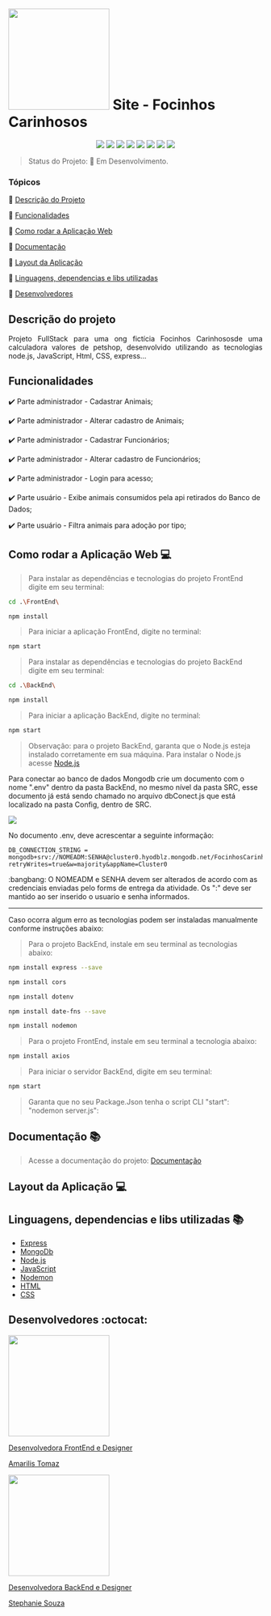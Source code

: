 <h1 aling="center">
<img src="https://github.com/StephanieSouzaC/FocinhosCarinhosos/assets/117867662/afeddaf2-06e5-4d2a-a96a-15d48befb85a" width=200>  Site - Focinhos Carinhosos</h1>

<p align="center">
<!--   <img src="https://img.shields.io/static/v1?label=React&message=framework&color=blue&style=for-the-badge&logo=React"/> -->
  <img src="https://img.shields.io/static/v1?label=Express&message=framework&color=yellow&style=for-the-badge&logo=Express"/>
  <img src="http://img.shields.io/static/v1?label=License&message=MIT&color=red&style=for-the-badge"/>
  <img src="http://img.shields.io/static/v1?label=JavaScript&message=linguage&color=yellow&style=for-the-badge&logo=JavaScript"/>
  <img src="http://img.shields.io/static/v1?label=node.js&message=linguage&color=green&style=for-the-badge&logo=node.js"/>
  <img src="http://img.shields.io/static/v1?label=HTML&message=5&color=red&style=for-the-badge&logo=HTML5"/>
  <img src="http://img.shields.io/static/v1?label=CSS&message=3&color=blue&style=for-the-badge&logo=CSS3"/>
  <img src="http://img.shields.io/static/v1?label=MongoDb&message=DB&color=green&style=for-the-badge&logo=MongoDb"/>
  <img src="http://img.shields.io/static/v1?label=STATUS&message=Desenvolvimento&color=yellow&style=for-the-badge"/>
  
</p>

> Status do Projeto: 🚧 Em Desenvolvimento.

### Tópicos 

:small_blue_diamond: [Descrição do Projeto](#descrição-do-projeto)

:small_blue_diamond: [Funcionalidades](#funcionalidades)

:small_blue_diamond: [Como rodar a Aplicação Web](#como-rodar-a-aplicação-web-computer)

:small_blue_diamond: [Documentação](#documentação-books) 

:small_blue_diamond: [Layout da Aplicação](#layout-da-aplicação-computer)

:small_blue_diamond: [Linguagens, dependencias e libs utilizadas](#linguagens-dependencias-e-libs-utilizadas-books)

:small_blue_diamond: [Desenvolvedores](#desenvolvedores-octocat)

## Descrição do projeto 

<p align="justify">
Projeto FullStack para uma ong fictícia Focinhos Carinhososde uma calculadora valores de petshop, desenvolvido utilizando as tecnologias node.js, JavaScript, Html, CSS, express...
</p>

## Funcionalidades

:heavy_check_mark: Parte administrador - Cadastrar Animais; 

:heavy_check_mark: Parte administrador - Alterar cadastro de Animais;

:heavy_check_mark: Parte administrador - Cadastrar Funcionários; 

:heavy_check_mark: Parte administrador - Alterar cadastro de Funcionários;

:heavy_check_mark: Parte administrador - Login para acesso;

:heavy_check_mark: Parte usuário - Exibe animais consumidos pela api retirados do Banco de Dados;

:heavy_check_mark: Parte usuário - Filtra animais para adoção por tipo;

## Como rodar a Aplicação Web :computer:
> Para instalar as dependências e tecnologias do projeto FrontEnd digite em seu terminal:
```sh
cd .\FrontEnd\
```
```sh
npm install
```
> Para iniciar a aplicação FrontEnd, digite no terminal:
```sh
npm start
```
> Para instalar as dependências e tecnologias do projeto BackEnd digite em seu terminal:
```sh
cd .\BackEnd\
```
```sh
npm install
```
> Para iniciar a aplicação BackEnd, digite no terminal:
```sh
npm start
```
> Observação: para o projeto BackEnd, garanta que o Node.js esteja instalado corretamente em sua máquina. Para instalar o Node.js acesse [Node.js](https://nodejs.org/en/download/prebuilt-installer)

<p> Para conectar ao banco de dados Mongodb crie um documento com o nome ".env" dentro da pasta BackEnd, no mesmo nível da pasta SRC, esse documento já está sendo chamado no arquivo dbConect.js que está localizado na pasta Config, dentro de SRC.</p>
<img src="https://github.com/StephanieSouzaC/FocinhosCarinhosos/assets/117867662/fc944baf-e20f-46f8-9116-269313c1283e">
<p>No documento .env, deve acrescentar a seguinte informação: </p>

```
DB_CONNECTION_STRING = mongodb+srv://NOMEADM:SENHA@cluster0.hyodblz.mongodb.net/FocinhosCarinhosos?retryWrites=true&w=majority&appName=Cluster0
```
<p> :bangbang: O NOMEADM e SENHA devem ser alterados de acordo com as credenciais enviadas pelo forms de entrega da atividade. Os ":" deve ser mantido ao ser inserido o usuario e senha informados.</p>

------
<p>Caso ocorra algum erro as tecnologias podem ser instaladas manualmente conforme instruções abaixo:</p>

> Para o projeto BackEnd, instale em seu terminal as tecnologias abaixo:
```sh
npm install express --save
```
```sh
npm install cors
```
```sh
npm install dotenv
```
```sh
npm install date-fns --save
```
```sh
npm install nodemon
```

> Para o projeto FrontEnd, instale em seu terminal a tecnologia abaixo:
```sh
npm install axios
```
> Para iniciar o servidor BackEnd, digite em seu terminal:
```sh
npm start
```
> Garanta que no seu Package.Json tenha o script CLI "start": "nodemon server.js":

## Documentação :books:
> Acesse a documentação do projeto: [Documentação](https://github.com/user-attachments/files/15829371/Personas.e.caso.de.uso.pdf)

## Layout da Aplicação :computer:

## Linguagens, dependencias e libs utilizadas :books:

- [Express](https://expressjs.com/pt-br/)
- [MongoDb](https://www.mongodb.com/docs/)
- [Node.js](https://nodejs.org/docs/latest/api/)
- [JavaScript](https://developer.mozilla.org/pt-BR/docs/Web/JavaScript)
- [Nodemon](https://www.npmjs.com/package/nodemon)
- [HTML](https://developer.mozilla.org/pt-BR/docs/Web/HTML)
- [CSS](https://developer.mozilla.org/pt-BR/docs/Web/CSS)

## Desenvolvedores :octocat:

[<img src="https://github.com/AmarilisTomaz.png" width=200><br><p>Desenvolvedora FrontEnd e Designer</p><p>Amarilis Tomaz</p>](https://www.linkedin.com/in/amarilis-vieira-93a56626b/)

[<img src="https://github.com/StephanieSouzaC.png" width=200><br><p>Desenvolvedora BackEnd e Designer</p><p>Stephanie Souza</p>](https://www.linkedin.com/in/stephanie-souza-83a18b239/)
